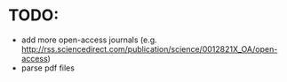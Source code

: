 # TODO:
* add more open-access journals (e.g. http://rss.sciencedirect.com/publication/science/0012821X_OA/open-access)
* parse pdf files
